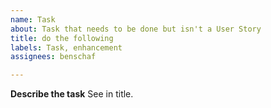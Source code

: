 ```yaml
---
name: Task
about: Task that needs to be done but isn't a User Story
title: do the following
labels: Task, enhancement
assignees: benschaf

---
```


**Describe the task**
See in title.